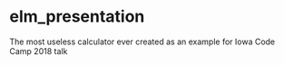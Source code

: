 # elm_presentation
The most useless calculator ever created as an example for Iowa Code Camp 2018 talk

